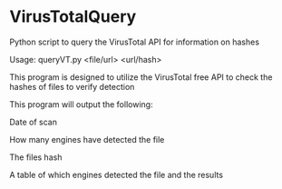 # VirusTotalQuery
Python script to query the VirusTotal API for information on hashes

Usage: queryVT.py <file/url> <url/hash>
  
This program is designed to utilize the VirusTotal free API to check the hashes of files to verify detection

This program will output the following:

Date of scan

How many engines have detected the file

The files hash

A table of which engines detected the file and the results
